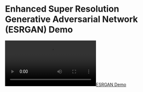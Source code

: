 # Enhanced Super Resolution Generative Adversarial Network (ESRGAN) Demo

[![ESRGAN Demo](https://user-images.githubusercontent.com/28397632/113029339-8a11e200-9149-11eb-9abf-5a4abd2e49c7.mp4)](https://user-images.githubusercontent.com/28397632/113029339-8a11e200-9149-11eb-9abf-5a4abd2e49c7.mp4 "ESRGAN Demo")
